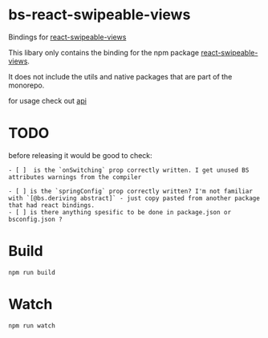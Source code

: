 
# bs-react-swipeable-views

Bindings for [react-swipeable-views](https://github.com/oliviertassinari/react-swipeable-views)

This libary only contains the binding for the npm package [react-swipeable-views](https://www.npmjs.com/package/react-swipeable-views).

It does not include the utils and native packages that are part of the monorepo. 

for usage check out [api](https://react-swipeable-views.com/api/api/)  

# TODO

before releasing it would be good to check:

    - [ ]  is the `onSwitching` prop correctly written. I get unused BS attributes warnings from the compiler

    - [ ] is the `springConfig` prop correctly written? I'm not familiar with `[@bs.deriving abstract]` - just copy pasted from another package that had react bindings. 
    - [ ] is there anything spesific to be done in package.json or bsconfig.json ?



# Build
```
npm run build
```

# Watch

```
npm run watch
```

